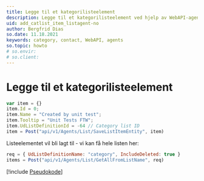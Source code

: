 ```yaml
---
title: Legge til et kategorilisteelement
description: Legge til et kategorilisteelement ved hjelp av WebAPI-agenter
uid: add_catlist_item_listagent-no
author: Bergfrid Dias
so.date: 11.18.2021
keywords: category, contact, WebAPI, agents
so.topic: howto
# so.envir:
# so.client:
---
```


# Legge til et kategorilisteelement

```javascript
var item = {}
item.Id = 0;
item.Name = "Created by unit test";
item.Tooltip = "Unit Tests FTW";
item.UdListDefinitionId = -64 // Category list ID
item = Post("api/v1/Agents/List/SaveListItemEntity", item)
```

Listeelementet vil bli lagt til - vi kan få hele listen her:

```javascript
req = { UdListDefinitionName: "category", IncludeDeleted: true }
items = Post("api/v1/Agents/List/GetAllFromListName", req)
```

[!include [Pseudokode](../../../api/includes/note-javascripty.md)]
